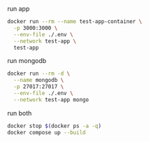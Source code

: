 
run app
```zsh
docker run --rm --name test-app-container \
  -p 3000:3000 \
  --env-file ./.env \
  --network test-app \
  test-app
```

run mongodb
```zsh
docker run --rm -d \
  --name mongodb \
  -p 27017:27017 \
  --env-file ./.env \
  --network test-app mongo
```

run both
```zsh
docker stop $(docker ps -a -q)
docker compose up --build 
```